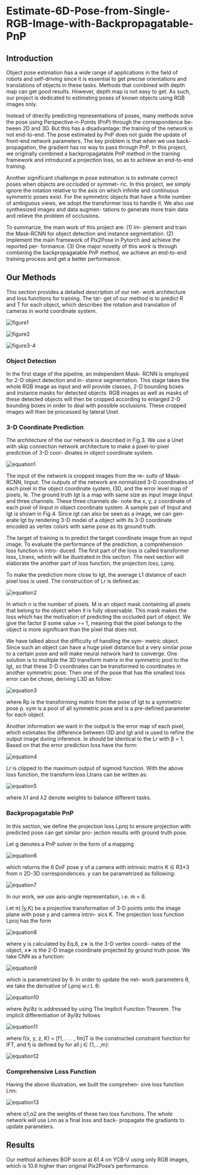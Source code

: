 # Estimate-6D-Pose-from-Single-RGB-Image-with-Backpropagatable-PnP

## Introduction
Object pose estimation has a wide range of applications in the field of robots and self-driving since it is essential to get precise orientations and translations of objects in these tasks. Methods that combined with depth map can get good results. However, depth map is not easy to get. As such, our project is dedicated to estimating poses of known objects using RGB images only.

Instead of directly predicting representations of poses, many methods solve the pose using Perspective-n-Points (PnP) through the correspondence be- tween 2D and 3D. But this has a disadvantage: the training of the network is not end-to-end. The pose estimated by PnP does not guide the update of front-end network parameters. The key problem is that when we use back-propagation, the gradient has no way to pass through PnP. In this project, we originally combined a backpropagatable PnP method in the training framework and introduced a projection loss, so as to achieve an end-to-end training.

Another significant challenge in pose estimation is to estimate correct poses when objects are occluded or symmet- ric. In this project, we simply ignore the rotation relative to the axis on which infinite and continuous symmetric poses exist. For the symmetric objects that have a finite number of ambiguous views, we adopt the transformer loss to handle it. We also use synthesized images and data augmen- tations to generate more train data and relieve the problem of occlusions.

To summarize, the main work of this project are: (1) Im- plement and train the Mask-RCNN for object detection and instance segmentation. (2) Implement the main framework of Pix2Pose in Pytorch and achieve the reported per- formance. (3) One major novelty of this work is through combining the backpropagatable PnP method, we achieve an end-to-end training process and get a better performance.

## Our Methods
This section provides a detailed description of our net- work architecture and loss functions for training. The tar- get of our method is to predict R and T for each object, which describes the rotation and translation of cameras in world coordinate system.

![figure1](https://github.com/WallaceSUI/Estimate-6D-Pose-from-Single-RGB-Image-with-Backpropagatable-PnP/blob/main/figures-equations/figure1.png)

![figure2](https://github.com/WallaceSUI/Estimate-6D-Pose-from-Single-RGB-Image-with-Backpropagatable-PnP/blob/main/figures-equations/figure2.png)

![figure3-4](https://github.com/WallaceSUI/Estimate-6D-Pose-from-Single-RGB-Image-with-Backpropagatable-PnP/blob/main/figures-equations/figure3-4.png)

### Object Detection
In the first stage of the pipeline, an independent Mask- RCNN is employed for 2-D object detection and in- stance segmentation. This stage takes the whole RGB image as input and will provide classes, 2-D bounding boxes and instance masks for detected objects. RGB images as well as masks of these detected objects will then be cropped according to enlarged 2-D bounding boxes in order to deal with possible occlusions. These cropped images will then be processed by lateral Unet.

### 3-D Coordinate Prediction
The architecture of the our network is described in Fig.3. We use a Unet with skip connection network architecture to make a pixel-to-pixel prediction of 3-D coor- dinates in object coordinate system.

![equation1](https://github.com/WallaceSUI/Estimate-6D-Pose-from-Single-RGB-Image-with-Backpropagatable-PnP/blob/main/figures-equations/equation1.png)

The input of the network is cropped images from the re- sults of Mask-RCNN, Iinput. The outputs of the network are normalized 3-D coordinates of each pixel in the object coordinate system, I3D, and the error level map of pixels, Ie. The ground truth Igt is a map with same size as input image Iinput and three channels. These three channels de- note the x, y, z coordinate of each pixel of Iinput in object coordinate system. A sample pair of Iinput and Igt is shown in Fig.4. Since Igt can also be seen as a image, we can gen- erate Igt by rendering 3-D model of a object with its 3-D coordinate encoded as vertex colors with same pose as its ground truth.

The target of training is to predict the target coordinate image from an input image. To evaluate the performance of the prediction, a comprehension loss function is intro- duced. The first part of the loss is called transformer loss, Ltrans, which will be illustrated in this section. The next section will elaborate the another part of loss function, the projection loss, Lproj.

To make the prediction more close to Igt, the average L1 distance of each pixel loss is used. The construction of Lr is defined as:

![equation2](https://github.com/WallaceSUI/Estimate-6D-Pose-from-Single-RGB-Image-with-Backpropagatable-PnP/blob/main/figures-equations/equation2.png)

In which n is the number of pixels. M is an object mask containing all pixels
that belong to the object when it is fully observable. This mask makes the loss which has the motivation of predicting the occluded part of object. We give the factor β some value >= 1, meaning that the pixel belongs to the object is more significant than the pixel that does not.

We have talked about the difficulty of handling the sym- metric object. Since such an object can have a huge pixel distance but a very similar pose to a certain pose and will make neural network hard to converge. One solution is to multiple the 3D transform matrix in the symmetric pool to the Igt, so that these 3-D coordinates can be transformed to coordinates in another symmetric pose. Then one of the pose that has the smallest loss error can be chose, deriving L3D as follow:

![equation3](https://github.com/WallaceSUI/Estimate-6D-Pose-from-Single-RGB-Image-with-Backpropagatable-PnP/blob/main/figures-equations/equation3.png)

where Rp is the transforming matrix from the pose of Igt to a symmetric pose p. sym is a pool of all symmetric pose and is a pre-defined parameter for each object.

Another information we want in the output is the error map of each pixel, which estimates the difference between I3D and Igt and is used to refine the output image during inference. Ie should be identical to the Lr with β = 1. Based on that the error prediction loss have the form:

![equation4](https://github.com/WallaceSUI/Estimate-6D-Pose-from-Single-RGB-Image-with-Backpropagatable-PnP/blob/main/figures-equations/equation4.png)

Lr is clipped to the maximum output of sigmoid function. With the above loss function, the transform loss Ltrans can be written as:

![equation5](https://github.com/WallaceSUI/Estimate-6D-Pose-from-Single-RGB-Image-with-Backpropagatable-PnP/blob/main/figures-equations/equation5.png)

where λ1 and λ2 denote weights to balance different tasks.

### Backpropagatable PnP
In this section, we define the projection loss Lproj to ensure projection with predicted pose can get similar pro- jection results with ground truth pose.

Let g denotes a PnP solver in the form of a mapping

![equation6](https://github.com/WallaceSUI/Estimate-6D-Pose-from-Single-RGB-Image-with-Backpropagatable-PnP/blob/main/figures-equations/equation6.png)

which returns the 6 DoF pose y of a camera with intrinsic matrix K ∈ R3×3 from n 2D-3D correspondences. y can be parametrized as following:

![equation7](https://github.com/WallaceSUI/Estimate-6D-Pose-from-Single-RGB-Image-with-Backpropagatable-PnP/blob/main/figures-equations/equation7.png)

In our work, we use axis-angle representation, i.e. m = 6.

Let π(·|y,K) be a projective transformation of 3-D points onto the image plane with pose y and camera intrin- sics K. The projection loss function Lproj has the form

![equation8](https://github.com/WallaceSUI/Estimate-6D-Pose-from-Single-RGB-Image-with-Backpropagatable-PnP/blob/main/figures-equations/equation8.png)

where y is calculated by Eq.6, z∗ is the 3-D vertex coordi- nates of the object, x∗ is the 2-D image coordinate projected by ground truth pose. We take CNN as a function:

![equation9](https://github.com/WallaceSUI/Estimate-6D-Pose-from-Single-RGB-Image-with-Backpropagatable-PnP/blob/main/figures-equations/equation9.png)

which is parametrized by θ. In order to update the net- work parameters θ, we take the derivative of Lproj w.r.t. θ:

![equation10](https://github.com/WallaceSUI/Estimate-6D-Pose-from-Single-RGB-Image-with-Backpropagatable-PnP/blob/main/figures-equations/equation10.png)

where ∂y/∂z is addressed by using The Implicit Function Theorem. The implicit differentiation of ∂y/∂z follows

![equation11](https://github.com/WallaceSUI/Estimate-6D-Pose-from-Single-RGB-Image-with-Backpropagatable-PnP/blob/main/figures-equations/equation11.png)

where f(x, y, z, K) = [f1, . . . , fm]T is the constructed constraint function for IFT, and fj is defined by for all j ∈ {1,...,m}:

![equation12](https://github.com/WallaceSUI/Estimate-6D-Pose-from-Single-RGB-Image-with-Backpropagatable-PnP/blob/main/figures-equations/equation12.png)

### Comprehensive Loss Function
Having the above illustration, we built the comprehen- sive loss function Lnn:

![equation13](https://github.com/WallaceSUI/Estimate-6D-Pose-from-Single-RGB-Image-with-Backpropagatable-PnP/blob/main/figures-equations/equation13.png)

where α1,α2 are the weights of these two loss functions. The whole network will use Lnn as a final loss and back- propagate the gradiants to update parameters.

## Results
Our method achieves BOP score at 61.4 on YCB-V using only RGB images, which is 10.6 higher than original Pix2Pose’s performance.
